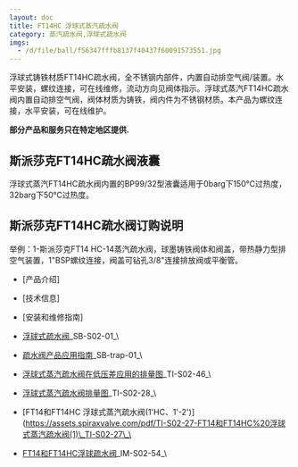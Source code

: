 ```yaml
---
layout: doc
title: FT14HC 浮球式蒸汽疏水阀
category: 蒸汽疏水阀,浮球式疏水阀
imgs:
  - /d/file/ball/f56347fffb8137f40437f60091573551.jpg
---
```


浮球式铸铁材质FT14HC疏水阀，全不锈钢内部件，内置自动排空气阀/装置。水平安装，螺纹连接，可在线维修，流动方向见阀体指示。浮球式蒸汽FT14HC疏水阀内置自动排空气阀，阀体材质为铸铁，阀内件为不锈钢材质。本产品为螺纹连接，水平安装，可在线维护。

**部分产品和服务只在特定地区提供.**

## 斯派莎克FT14HC疏水阀液囊

浮球式蒸汽FT14HC疏水阀内置的BP99/32型液囊适用于0barg下150℃过热度，32barg下50℃过热度。

## 斯派莎克FT14HC疏水阀订购说明

举例：1-斯派莎克FT14 HC-14蒸汽疏水阀，球墨铸铁阀体和阀盖，带热静力型排空气装置，1"BSP螺纹连接，阀盖可钻孔3/8"连接排放阀或平衡管。

- [产品介绍]
- [技术信息]
- [安装和维修指南]

- [浮球式疏水阀](https://assets.spiraxvalve.com/pdf/SB-S02-01-%E6%B5%AE%E7%90%83%E5%BC%8F%E7%96%8F%E6%B0%B4%E9%98%80.pdf)\_SB-S02-01\_\
- [疏水阀产品应用指南](https://assets.spiraxvalve.com/pdf/SB-trap-01-%E7%96%8F%E6%B0%B4%E9%98%80%E4%BA%A7%E5%93%81%E5%BA%94%E7%94%A8%E6%8C%87%E5%8D%97.pdf)\_SB-trap-01\_\

- [浮球式蒸汽疏水阀在低压差应用的排量图](https://assets.spiraxvalve.com/pdf/TI-S02-46-FT14%20浮球式蒸汽疏水阀在低压差应用的排量图.pdf)\_TI-S02-46\_\
- [浮球式蒸汽疏水阀排量图](https://assets.spiraxvalve.com/pdf/TI-S02-28-FT14%20浮球式蒸汽疏水阀排量图.pdf)\_TI-S02-28\_\
- [FT14和FT14HC 浮球式蒸汽疏水阀(1'HC、1'-2')](https://assets.spiraxvalve.com/pdf/TI-S02-27-FT14和FT14HC%20浮球式蒸汽疏水阀(1)\_TI-S02-27\_\

- [FT14和FT14HC浮球疏水阀](https://assets.spiraxvalve.com/pdf/IM-S02-54-FT14和FT14HC浮球疏水阀.pdf)\_IM-S02-54\_\
